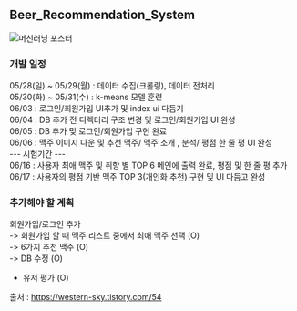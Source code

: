 ## Beer_Recommendation_System

![머신러닝 포스터](https://github.com/PacaSim/Beer_Recommendation_system/assets/116507879/b4c6fc9f-ed50-461a-8f2e-08dec86e1b14)


### 개발 일정  
05/28(일) ~ 05/29(월) : 데이터 수집(크롤링), 데이터 전처리  
05/30(화) ~ 05/31(수) : k-means 모델 훈련  
06/03 : 로그인/회원가입 UI추가 및 index ui 다듬기  
06/04 : DB 추가 전 디렉터리 구조 변경 및 로그인/회원가입 UI 완성  
06/05 : DB 추가 밎 로그인/회원가입 구현 완료  
06/06 : 맥주 이미지 다운 및 추천 맥주/ 맥주 소개 , 분석/ 평점 한 줄 평 UI 완성  
--- 시험기간 ---  
06/16 : 사용자 최애 맥주 및 취향 별 TOP 6 메인에 출력 완료, 평점 및 한 줄 평 추가  
06/17 : 사용자의 평점 기반 맥주 TOP 3(개인화 추천) 구현 및 UI 다듬고 완성
### 추가해야 할 계획  
회원가입/로그인 추가  
-> 회원가입 할 때 맥주 리스트 중에서 최애 맥주 선택 (O)  
-> 6가지 추천 맥주 (O)  
-> DB 수정 (O)
+ 유저 평가 (O)  

출처 : https://western-sky.tistory.com/54
